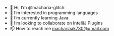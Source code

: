 - 👋 Hi, I’m @macharia-glitch
- 👀 I’m interested in programming languages
- 🌱 I’m currently learning Java
- 💞️ I’m looking to collaborate on IntelliJ Plugins
- 📫 How to reach me machariaak730@gmail.com

<!---
macharia-glitch/macharia-glitch is a ✨ special ✨ repository because its `README.md` (this file) appears on your GitHub profile.
You can click the Preview link to take a look at your changes.
--->
